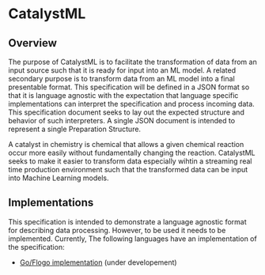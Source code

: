# CatalystML

## Overview

The purpose of CatalystML is to facilitate the transformation of data from an input source such that it is ready for input into an ML model.  A related secondary purpose is to transform data from an ML model into a final presentable format.  This specification will be defined in a JSON format so that it is language agnostic with the expectation that language specific implementations can interpret the specification and process incoming data.  This specification document seeks to lay out the expected structure and behavior of such interpreters.  A single JSON document is intended to represent a single Preparation Structure.

A catalyst in chemistry is chemical that allows a given chemical reaction occur more easily without fundamentally changing the reaction.  CatalystML seeks to make it easier to transform data especially wihtin a streaming real time production environment such that the transformed data can be input into Machine Learning models.

## Implementations

This specification is intended to demonstrate a language agnostic format for describing data processing.  However, to be used it needs to be implemented.  Currently, The following languages have an implementation of the specification:

* [Go/Flogo implementation](https://github.com/project-flogo/catalystml-flogo) (under developement)